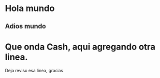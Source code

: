 # Hola mundo
## Adios mundo

# Que onda Cash, aqui agregando otra linea.
Deja reviso esa linea, gracias
